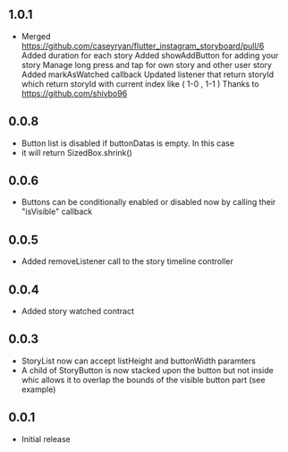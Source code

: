 ## 1.0.1
- Merged https://github.com/caseyryan/flutter_instagram_storyboard/pull/6 
Added duration for each story
Added showAddButton for adding your story
Manage long press and tap for own story and other user story
Added markAsWatched callback
Updated listener that return storyId which return storyId with current index like ( 1-0 , 1-1 )
Thanks to https://github.com/shivbo96

## 0.0.8
- Button list is disabled if buttonDatas is empty. In this case 
- it will return SizedBox.shrink()
## 0.0.6
- Buttons can be conditionally enabled or disabled now by calling
their "isVisible" callback
## 0.0.5
- Added removeListener call to the story timeline controller
## 0.0.4
- Added story watched contract
## 0.0.3
- StoryList now can accept listHeight and buttonWidth paramters
- A child of StoryButton is now stacked upon the button but not inside whic allows it to overlap the bounds of the visible button part (see example)
## 0.0.1
- Initial release
